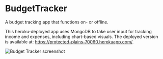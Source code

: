 # BudgetTracker
A budget tracking app that functions on- or offline.

This heroku-deployed app uses MongoDB to take user input for tracking income and expenses, including chart-based visuals. The deployed version is available at: https://protected-plains-70060.herokuapp.com/.

![Budget Tracker screenshot](https://drive.google.com/file/d/12_CXYSiCMjzcEPjBj1aePRD5O0-dkGF0/view)
